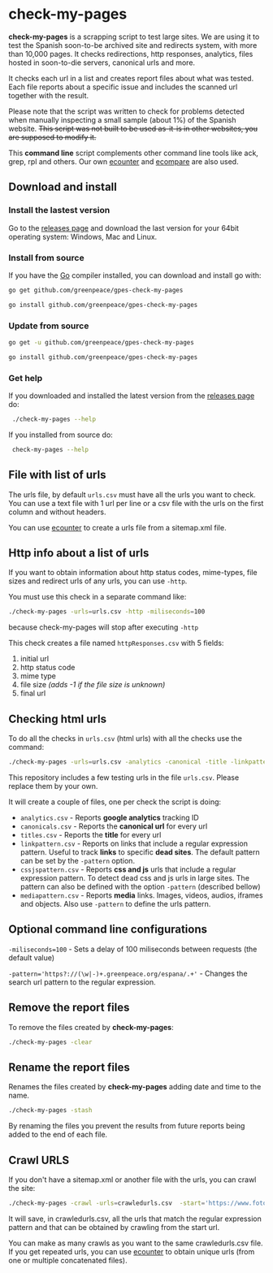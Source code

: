 # check-my-pages

**check-my-pages** is a scrapping script to test large sites. We are using it to test the Spanish soon-to-be archived site and redirects system, with more than 10,000 pages. It checks redirections, http responses, analytics, files hosted in soon-to-die servers, canonical urls and more.

 It checks each url in a list and creates report files about what was tested. Each file reports about a specific issue and includes the scanned url together with the result.

Please note that the script was written to check for problems detected when manually inspecting a small sample (about 1%) of the Spanish website. ~~This script was not built to be used as-it-is in other websites, you are supposed to modify it.~~

This **command line** script complements other command line tools like ack, grep, rpl and others. Our own [ecounter](https://github.com/greenpeace/gpes-ecounter) and [ecompare](https://github.com/greenpeace/gpes-ecompare) are also used.

## Download and install

### Install the lastest version

Go to the [releases page](https://github.com/greenpeace/gpes-check-my-pages/releases) and download the last version for your 64bit operating system: Windows, Mac and Linux.

### Install from source

If you have the [Go](https://golang.org/) compiler installed, you can download and install go with:

```bash
go get github.com/greenpeace/gpes-check-my-pages

go install github.com/greenpeace/gpes-check-my-pages
```

### Update from source

```bash
go get -u github.com/greenpeace/gpes-check-my-pages

go install github.com/greenpeace/gpes-check-my-pages
```

### Get help

If you downloaded and installed the latest version from the [releases page](https://github.com/greenpeace/gpes-check-my-pages/releases) do:

```bash
 ./check-my-pages --help
```

If you installed from source do:

```bash
 check-my-pages --help
```

## File with list of urls

The urls file, by default `urls.csv` must have all the urls you want to check. You can use a text file with 1 url per line or a csv file with the urls on the first column and without headers.

You can use [ecounter](https://github.com/greenpeace/gpes-ecounter) to create a urls file from a sitemap.xml file.

## Http info about a list of urls

If you want to obtain information about http status codes, mime-types, file sizes and redirect urls of any urls, you can use `-http`.

You must use this check in a separate command like:

```bash
./check-my-pages -urls=urls.csv -http -miliseconds=100
```

because check-my-pages will stop after executing `-http`

This check creates a file named `httpResponses.csv` with 5 fields: 

1. initial url
1. http status code
1. mime type
1. file size *(adds -1 if the file size is unknown)*
1. final url

## Checking html urls

To do all the checks in `urls.csv` (html urls) with all the checks use the command:

```bash
./check-my-pages -urls=urls.csv -analytics -canonical -title -linkpattern -cssjspattern -mediapattern
```

This repository includes a few testing urls in the file `urls.csv`. Please replace them by your own.

It will create a couple of files, one per check the script is doing:

* `analytics.csv` - Reports **google analytics** tracking ID
* `canonicals.csv` - Reports the **canonical url** for every url
* `titles.csv` - Reports the **title** for every url
* `linkpattern.csv` - Reports on links that include a regular expression pattern. Useful to track **links** to specific **dead sites**. The default pattern can be set by the `-pattern` option.
* `cssjspattern.csv` - Reports **css and js** urls that include a regular expression pattern. To detect dead css and js urls in large sites. The pattern can also be defined with the option `-pattern` (described bellow)
* `mediapattern.csv` - Reports **media** links. Images, videos, audios, iframes and objects. Also use `-pattern` to define the urls pattern.

## Optional command line configurations

`-miliseconds=100` - Sets a delay of 100 miliseconds between requests (the default value)

`-pattern='https?://(\w|-)+.greenpeace.org/espana/.+'` - Changes the search url pattern to the regular expression.

## Remove the report files

To remove the files created by **check-my-pages**:

```bash
./check-my-pages -clear
```

## Rename the report files

Renames the files created by **check-my-pages** adding date and time to the name.

```bash
./check-my-pages -stash
```

By renaming the files you prevent the results from future reports being added to the end of each file.

## Crawl URLS

If you don't have a sitemap.xml or another file with the urls, you can crawl the site: 

```bash
./check-my-pages -crawl -urls=crawledurls.csv  -start='https://www.fotografar.net/' -pattern='https://www.fotografar.net/.*' -miliseconds=100
```

It will save, in crawledurls.csv, all the urls that match the regular expression pattern and that can be obtained by crawling from the start url. 

You can make as many crawls as you want to the same crawledurls.csv file. If you get repeated urls, you can use [ecounter](https://github.com/greenpeace/gpes-ecounter) to obtain unique urls (from one or multiple concatenated files).
